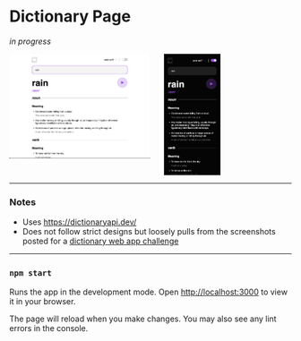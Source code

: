 # Dictionary Page

*in progress*

<img src="./imgs/app.png" alt="app screenshot" width="50%" style="vertical-align: top; margin-right: 20px"/>
<img src="./imgs/app-mobile.png" alt="Mobile version with dark mode on" width="20%" style="vertical-align: top;"/>

---

### Notes
- Uses https://dictionaryapi.dev/
- Does not follow strict designs but loosely pulls from the screenshots posted for a [dictionary web app challenge](https://www.frontendmentor.io/challenges/dictionary-web-app-h5wwnyuKFL)

---

### `npm start`

Runs the app in the development mode.
Open [http://localhost:3000](http://localhost:3000) to view it in your browser.

The page will reload when you make changes.
You may also see any lint errors in the console.


